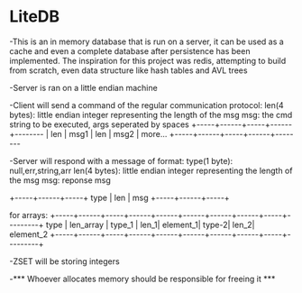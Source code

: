 # LiteDB

-This is an in memory database that is run on a server, it can be used as a cache and even a complete database after persistence has been implemented. The inspiration for this project was redis, attempting to build from scratch, even data structure like hash tables and AVL trees

-Server is ran on a little endian machine


-Client will send a command of the regular communication protocol:
len(4 bytes): little endian integer representing the length of the msg
msg: the cmd string to be executed, args seperated by spaces
+-----+------+-----+------+--------
| len | msg1 | len | msg2 | more...
+-----+------+-----+------+--------


-Server will respond with a message of format:
type(1 byte): null,err,string,arr
len(4 bytes): little endian integer representing the length of the msg
msg: reponse msg

+-----+------+-----+
type | len | msg
+-----+------+-----+

for arrays: 
+-----+------+-----+------+------+------+------+------+-----+---------+
type | len_array | type_1 | len_1| element_1| type-2| len_2| element_2
+-----+------+-----+------+------+------+------+------+-----+---------+

-ZSET will be storing integers

-*** Whoever allocates memory should be responsible for freeing it ***





